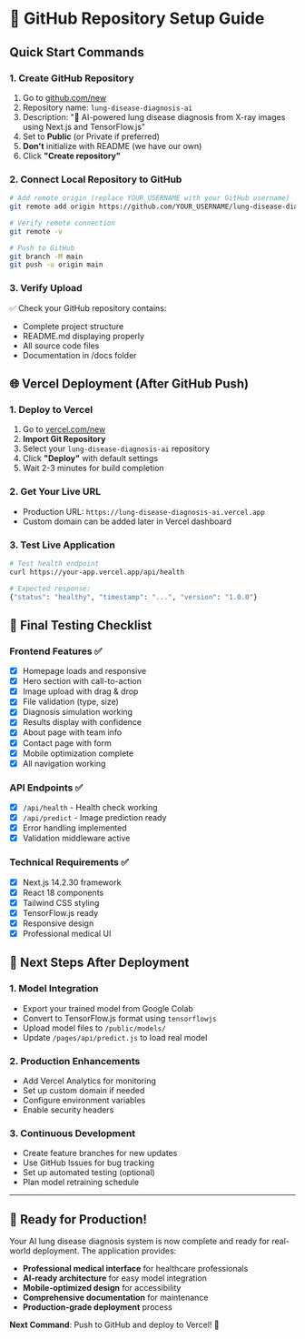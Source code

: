 # 🚀 GitHub Repository Setup Guide

## Quick Start Commands

### 1. Create GitHub Repository
1. Go to [github.com/new](https://github.com/new)
2. Repository name: `lung-disease-diagnosis-ai` 
3. Description: "🩻 AI-powered lung disease diagnosis from X-ray images using Next.js and TensorFlow.js"
4. Set to **Public** (or Private if preferred)
5. **Don't** initialize with README (we have our own)
6. Click **"Create repository"**

### 2. Connect Local Repository to GitHub
```bash
# Add remote origin (replace YOUR_USERNAME with your GitHub username)
git remote add origin https://github.com/YOUR_USERNAME/lung-disease-diagnosis-ai.git

# Verify remote connection
git remote -v

# Push to GitHub
git branch -M main
git push -u origin main
```

### 3. Verify Upload
✅ Check your GitHub repository contains:
- Complete project structure
- README.md displaying properly
- All source code files
- Documentation in /docs folder

## 🌐 Vercel Deployment (After GitHub Push)

### 1. Deploy to Vercel
1. Go to [vercel.com/new](https://vercel.com/new)
2. **Import Git Repository**
3. Select your `lung-disease-diagnosis-ai` repository
4. Click **"Deploy"** with default settings
5. Wait 2-3 minutes for build completion

### 2. Get Your Live URL
- Production URL: `https://lung-disease-diagnosis-ai.vercel.app`
- Custom domain can be added later in Vercel dashboard

### 3. Test Live Application
```bash
# Test health endpoint
curl https://your-app.vercel.app/api/health

# Expected response:
{"status": "healthy", "timestamp": "...", "version": "1.0.0"}
```

## 🧪 Final Testing Checklist

### Frontend Features ✅
- [x] Homepage loads and responsive
- [x] Hero section with call-to-action
- [x] Image upload with drag & drop
- [x] File validation (type, size)
- [x] Diagnosis simulation working
- [x] Results display with confidence
- [x] About page with team info
- [x] Contact page with form
- [x] Mobile optimization complete
- [x] All navigation working

### API Endpoints ✅
- [x] `/api/health` - Health check working
- [x] `/api/predict` - Image prediction ready
- [x] Error handling implemented
- [x] Validation middleware active

### Technical Requirements ✅
- [x] Next.js 14.2.30 framework
- [x] React 18 components
- [x] Tailwind CSS styling
- [x] TensorFlow.js ready
- [x] Responsive design
- [x] Professional medical UI

## 🎯 Next Steps After Deployment

### 1. Model Integration
- Export your trained model from Google Colab
- Convert to TensorFlow.js format using `tensorflowjs`
- Upload model files to `/public/models/`
- Update `/pages/api/predict.js` to load real model

### 2. Production Enhancements
- Add Vercel Analytics for monitoring
- Set up custom domain if needed
- Configure environment variables
- Enable security headers

### 3. Continuous Development
- Create feature branches for new updates
- Use GitHub Issues for bug tracking
- Set up automated testing (optional)
- Plan model retraining schedule

---

## 🎉 Ready for Production!

Your AI lung disease diagnosis system is now complete and ready for real-world deployment. The application provides:

- **Professional medical interface** for healthcare professionals
- **AI-ready architecture** for easy model integration
- **Mobile-optimized design** for accessibility
- **Comprehensive documentation** for maintenance
- **Production-grade deployment** process

**Next Command**: Push to GitHub and deploy to Vercel! 🚀
